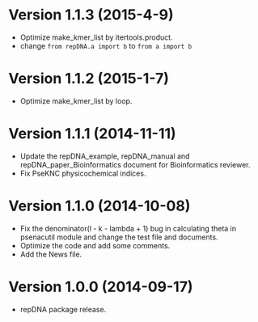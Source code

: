 # Version 1.1.3 (2015-4-9)

- Optimize make_kmer_list by itertools.product.
- change `from repDNA.a import b` to `from a import b`

# Version 1.1.2 (2015-1-7)

- Optimize make_kmer_list by loop.


# Version 1.1.1 (2014-11-11)

- Update the repDNA_example, repDNA_manual and repDNA_paper_Bioinformatics document for Bioinformatics reviewer.
- Fix PseKNC physicochemical indices.

# Version 1.1.0 (2014-10-08)

- Fix the denominator(l - k - lambda + 1) bug in calculating theta in psenacutil module and change the test file and documents.
- Optimize the code and add some comments.
- Add the News file.

# Version 1.0.0 (2014-09-17)

- repDNA package release.